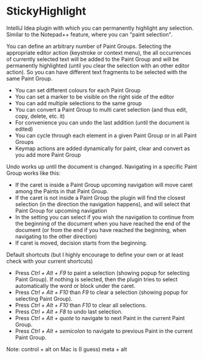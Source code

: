 StickyHighlight
===============

IntelliJ Idea plugin with which you can permanently highlight any selection. Similar to the Notepad++ feature, where you can "paint selection".

You can define an arbitrary number of Paint Groups. Selecting the appropriate editor action
(keystroke or context menu), the all occurrences of currently selected text will be added to
the Paint Group and will be permanently highlighted (until you clear the selection with an
other editor action). So you can have different text fragments to be selected with the same
Paint Group.

 * You can set different colours for each Paint Group
 * You can set a marker to be visible on the right side of the editor
 * You can add multiple selections to the same group
 * You can convert a Paint Group to multi caret selection (and thus edit, copy, delete, etc. it)
 * For convenience you can undo the last addition (until the document is edited)
 * You can cycle through each element in a given Paint Group or in all Paint Groups
 * Keymap actions are added dynamically for paint, clear and convert as you add more Paint Group

Undo works up until the document is changed.
Navigating in a specific Paint Group works like this:
 * If the caret is inside a Paint Group upcoming navigation will move caret among the Paints in that Paint Group.
 * If the caret is not inside a Paint Group the plugin will find the closest selection (in the direction the
 navigation happens), and will select that Paint Group for upcoming navigation
 * In the setting you can select if you wish the navigation to continue from the beginning of the document
 when you have reached the end of the document (or from the end if you have reached the beginning, when navigating
 to the other direction)
 * If caret is moved, decision starts from the beginning.


Default shortcuts (but I highly encourage to define your own or at least check with your current shortcuts)

 * Press *Ctrl + Alt + F9* to paint a selection (showing popup for selecting Paint Group). If
 nothing is selected, then the plugin tries to select automatically the word or block under the caret.
 * Press *Ctrl + Alt + F10* than *F9* to clear a selection (showing popup for selecting Paint Group).
 * Press *Ctrl + Alt + F10* than *F10* to clear all selections.
 * Press *Ctrl + Alt + F8* to undo last selection.
 * Press *Ctrl + Alt + quote* to navigate to next Paint in the current Paint Group.
 * Press *Ctrl + Alt + semicolon* to navigate to previous Paint in the current Paint Group.

Note: control + alt on Mac is (I guess) meta + alt
